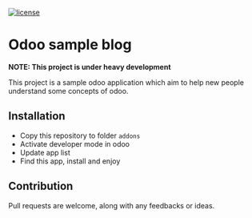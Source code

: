 [![license](https://img.shields.io/github/license/mashape/apistatus.svg?maxAge=2592000)](https://opensource.org/licenses/MIT)

# Odoo sample blog

**NOTE: This project is under heavy development**

This project is a sample odoo application which aim to help new people understand some concepts of odoo.

## Installation

- Copy this repository to folder ```addons```
- Activate developer mode in odoo
- Update app list
- Find this app, install and enjoy

## Contribution

Pull requests are welcome, along with any feedbacks or ideas.
